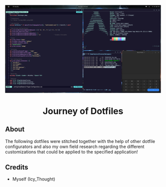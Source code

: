 <div align="center">
  <img src="src/logo.png" width="1000px">
  <h1>Journey of Dotfiles</h1>
</div>

## About
The following dotfiles were stitched together with the help of other dotfile configurators and also my own field research regarding the different customizations that could be applied to the specified application!

## Credits
- Myself (Icy\_Thought)
